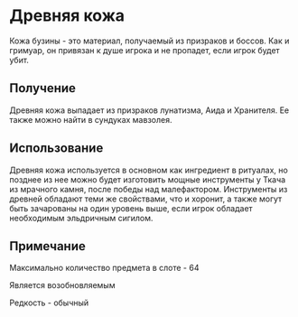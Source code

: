 # Древняя кожа

Кожа бузины - это материал, получаемый из призраков и боссов. Как и гримуар, он привязан к душе игрока и не пропадет, если игрок будет убит.

## Получение

Древняя кожа выпадает из призраков лунатизма, Аида и Хранителя. Ее также можно найти в сундуках мавзолея.

## Использование

Древняя кожа используется в основном как ингредиент в ритуалах, но позднее из нее можно будет изготовить мощные инструменты у Ткача из мрачного камня, после победы над малефактором. Инструменты из древней обладают теми же свойствами, что и хоронит, а также могут быть зачарованы на один уровень выше, если игрок обладает необходимым эльдричным сигилом.

## Примечание

Максимально количество предмета в слоте - 64&#x20;

Является возобновляемым&#x20;

Редкость - обычный
